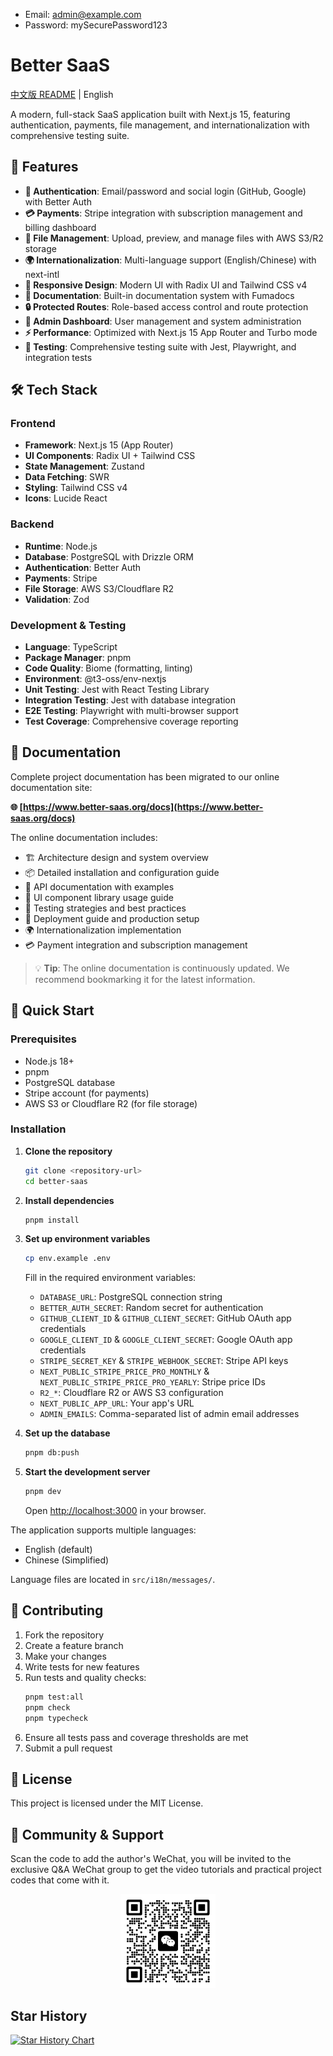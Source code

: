 
  - Email: admin@example.com
  - Password: mySecurePassword123

# Better SaaS

[中文版 README](README_zh.md) | English

A modern, full-stack SaaS application built with Next.js 15, featuring authentication, payments, file management, and internationalization with comprehensive testing suite.

## 🚀 Features

- **🔐 Authentication**: Email/password and social login (GitHub, Google) with Better Auth
- **💳 Payments**: Stripe integration with subscription management and billing dashboard
- **📁 File Management**: Upload, preview, and manage files with AWS S3/R2 storage
- **🌍 Internationalization**: Multi-language support (English/Chinese) with next-intl
- **📱 Responsive Design**: Modern UI with Radix UI and Tailwind CSS v4
- **📖 Documentation**: Built-in documentation system with Fumadocs
- **🔒 Protected Routes**: Role-based access control and route protection
- **👥 Admin Dashboard**: User management and system administration
- **⚡ Performance**: Optimized with Next.js 15 App Router and Turbo mode
- **🧪 Testing**: Comprehensive testing suite with Jest, Playwright, and integration tests

## 🛠️ Tech Stack

### Frontend

- **Framework**: Next.js 15 (App Router)
- **UI Components**: Radix UI + Tailwind CSS
- **State Management**: Zustand
- **Data Fetching**: SWR
- **Styling**: Tailwind CSS v4
- **Icons**: Lucide React

### Backend

- **Runtime**: Node.js
- **Database**: PostgreSQL with Drizzle ORM
- **Authentication**: Better Auth
- **Payments**: Stripe
- **File Storage**: AWS S3/Cloudflare R2
- **Validation**: Zod

### Development & Testing

- **Language**: TypeScript
- **Package Manager**: pnpm
- **Code Quality**: Biome (formatting, linting)
- **Environment**: @t3-oss/env-nextjs
- **Unit Testing**: Jest with React Testing Library
- **Integration Testing**: Jest with database integration
- **E2E Testing**: Playwright with multi-browser support
- **Test Coverage**: Comprehensive coverage reporting

## 📖 Documentation

Complete project documentation has been migrated to our online documentation site:

**🌐 [https://www.better-saas.org/docs](https://www.better-saas.org/docs)**

The online documentation includes:

- 🏗️ Architecture design and system overview
- 📦 Detailed installation and configuration guide
- 🔧 API documentation with examples
- 🎨 UI component library usage guide
- 🧪 Testing strategies and best practices
- 🚀 Deployment guide and production setup
- 🌍 Internationalization implementation
- 💳 Payment integration and subscription management

> 💡 **Tip**: The online documentation is continuously updated. We recommend bookmarking it for the latest information.

## 🚀 Quick Start

### Prerequisites

- Node.js 18+
- pnpm
- PostgreSQL database
- Stripe account (for payments)
- AWS S3 or Cloudflare R2 (for file storage)

### Installation

1. **Clone the repository**

   ```bash
   git clone <repository-url>
   cd better-saas
   ```

2. **Install dependencies**

   ```bash
   pnpm install
   ```

3. **Set up environment variables**

   ```bash
   cp env.example .env
   ```

   Fill in the required environment variables:

   - `DATABASE_URL`: PostgreSQL connection string
   - `BETTER_AUTH_SECRET`: Random secret for authentication
   - `GITHUB_CLIENT_ID` & `GITHUB_CLIENT_SECRET`: GitHub OAuth app credentials
   - `GOOGLE_CLIENT_ID` & `GOOGLE_CLIENT_SECRET`: Google OAuth app credentials
   - `STRIPE_SECRET_KEY` & `STRIPE_WEBHOOK_SECRET`: Stripe API keys
   - `NEXT_PUBLIC_STRIPE_PRICE_PRO_MONTHLY` & `NEXT_PUBLIC_STRIPE_PRICE_PRO_YEARLY`: Stripe price IDs
   - `R2_*`: Cloudflare R2 or AWS S3 configuration
   - `NEXT_PUBLIC_APP_URL`: Your app's URL
   - `ADMIN_EMAILS`: Comma-separated list of admin email addresses

4. **Set up the database**

   ```bash
   pnpm db:push
   ```

5. **Start the development server**

   ```bash
   pnpm dev
   ```

   Open [http://localhost:3000](http://localhost:3000) in your browser.




The application supports multiple languages:

- English (default)
- Chinese (Simplified)

Language files are located in `src/i18n/messages/`.



## 🤝 Contributing

1. Fork the repository
2. Create a feature branch
3. Make your changes
4. Write tests for new features
5. Run tests and quality checks:
   ```bash
   pnpm test:all
   pnpm check
   pnpm typecheck
   ```
6. Ensure all tests pass and coverage thresholds are met
7. Submit a pull request


## 📄 License

This project is licensed under the MIT License.


## 🤝 Community & Support
Scan the code to add the author's WeChat, you will be invited to the exclusive Q&A WeChat group to get the video tutorials and practical project codes that come with it.
<div align="center">
  <img src="public/images/wechat.png" alt="WeChat" width="30%" />
</div>

## Star History

[![Star History Chart](https://api.star-history.com/svg?repos=justnode/better-saas&type=Date)](https://www.star-history.com/#justnode/better-saas&Date)
